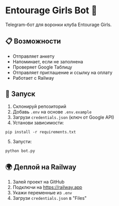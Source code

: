 # Entourage Girls Bot 💖

Telegram-бот для воронки клуба Entourage Girls.

## 📋 Возможности

- Отправляет анкету
- Напоминает, если не заполнена
- Проверяет Google Таблицу
- Отправляет приглашение и ссылку на оплату
- Работает с Railway

## 🚀 Запуск

1. Склонируй репозиторий
2. Добавь `.env` на основе `.env.example`
3. Загрузи `credentials.json` (ключ от Google API)
4. Установи зависимости:
```
pip install -r requirements.txt
```
5. Запусти:
```
python bot.py
```

## 🌍 Деплой на Railway

1. Залей проект на GitHub
2. Подключи на https://railway.app
3. Укажи переменные из `.env`
4. Загрузи `credentials.json` в "Files"